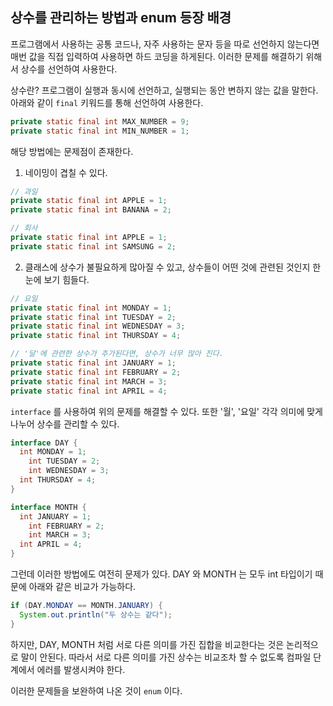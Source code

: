 ## 상수를 관리하는 방법과 enum 등장 배경

프로그램에서 사용하는 공통 코드나, 자주 사용하는 문자 등을 따로 선언하지 않는다면 매번 값을 직접 입력하여 사용하면 하드 코딩을 하게된다. 이러한 문제를 해결하기 위해서 상수를 선언하여 사용한다.

상수란? 프로그램이 실행과 동시에 선언하고, 실행되는 동안 변하지 않는 값을 말한다. 아래와 같이 `final` 키워드를 통해 선언하여 사용한다.

```java
private static final int MAX_NUMBER = 9;
private static final int MIN_NUMBER = 1;
```



해당 방법에는 문제점이 존재한다.

1. 네이밍이 겹칠 수 있다.

```java
// 과일
private static final int APPLE = 1;
private static final int BANANA = 2;

// 회사
private static final int APPLE = 1;
private static final int SAMSUNG = 2;
```

2. 클래스에 상수가 불필요하게 많아질 수 있고, 상수들이 어떤 것에 관련된 것인지 한눈에 보기 힘들다.

```java
// 요일
private static final int MONDAY = 1;
private static final int TUESDAY = 2;
private static final int WEDNESDAY = 3;
private static final int THURSDAY = 4;

// '달'에 관련한 상수가 추가된다면, 상수가 너무 많아 진다. 
private static final int JANUARY = 1;
private static final int FEBRUARY = 2;
private static final int MARCH = 3;
private static final int APRIL = 4;

```



 `interface` 를 사용하여 위의 문제를 해결할 수 있다. 또한 '월', '요일' 각각 의미에 맞게 나누어 상수를 관리할 수 있다.

```java
interface DAY {
  int MONDAY = 1;
	int TUESDAY = 2;
	int WEDNESDAY = 3;
  int THURSDAY = 4;
}

interface MONTH {
  int JANUARY = 1;
	int FEBRUARY = 2;
	int MARCH = 3;
  int APRIL = 4;
}
```

그런데 이러한 방법에도 여전히 문제가 있다. DAY 와 MONTH 는 모두 int 타입이기 때문에 아래와 같은 비교가 가능하다. 

```java
if (DAY.MONDAY == MONTH.JANUARY) {
  System.out.println("두 상수는 같다");
}
```

하지만, DAY, MONTH 처럼 서로 다른 의미를 가진 집합을 비교한다는 것은 논리적으로 말이 안된다. 따라서 서로 다른 의미를 가진 상수는 비교조차 할 수 없도록 컴파일 단계에서 에러를 발생시켜야 한다.



이러한 문제들을 보완하여 나온 것이 `enum` 이다.

